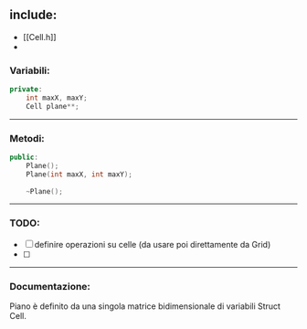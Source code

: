 ## include:
- [[Cell.h]]
- 

### Variabili:
```cpp
private:
	int maxX, maxY;
	Cell plane**;
```
---
### Metodi:
```cpp
public:
	Plane();
	Plane(int maxX, int maxY);
	
	~Plane();
```
---
### TODO:
- [ ] definire operazioni su celle (da usare poi direttamente da Grid)
- [ ] 
---
### Documentazione: 
Piano è definito da una singola matrice bidimensionale di variabili Struct Cell.